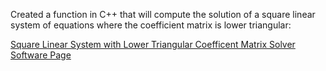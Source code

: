 Created a function in C++ that will compute the solution of a square linear system of equations where the coefficient matrix is lower triangular:

[Square Linear System with Lower Triangular Coefficent Matrix Solver Software Page](https://emilyblackb.github.io/math5610/Software_Manual/lowbacksolut)
